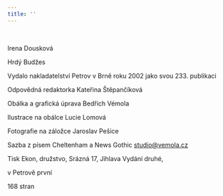 ```yaml
---
title: ''
---
```


 

Irena Dousková

Hrdý Budžes

Vydalo nakladatelství Petrov v Brně roku 2002 jako svou 233. publikaci

Odpovědná redaktorka Kateřina Štěpančíková

Obálka a grafická úprava Bedřich Vémola

Ilustrace na obálce Lucie Lomová

Fotografie na záložce Jaroslav Pešice

Sazba z písem Cheltenham a News Gothic [studio@vemola.cz](./resources/undefined)

Tisk Ekon, družstvo, Srázná 17, Jihlava Vydání druhé,

v Petrově první

168 stran
